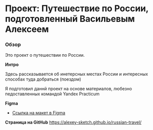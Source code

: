 # Проект: Путешествие по России, подготовленный Васильевым Алексеем

### Обзор

Это проект о путешествии по России.

**Интро**

Здесь рассказывается об инетерсных местах России и интересных способах туда добраться (поездом)

Я подготовил даннй проект на основе материалов, любезно педоставленных командой Yandex Practicum

**Figma**

- [Ссылка на макет в Figma](https://www.figma.com/file/5S2WSbEFL6awjVWJ0NWL8Q/Sprint-3_-Russia-_-desktop-mobile?node-id=28503%3A0)

**Страница на GitHub**
https://alexey-sketch.github.io/russian-travel/
